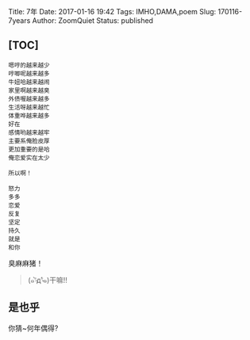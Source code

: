 Title: 7年
Date: 2017-01-16 19:42
Tags: IMHO,DAMA,poem
Slug: 170116-7years
Author: ZoomQuiet
Status: published

[TOC]
------

    嗯哼的越来越少
    哼唧呢越来越多
    牛妞哈越来越闹
    家里啊越来越臭
    外债喔越来越多
    生活呀越来越忙
    体重哗越来越多
    好在
    感情哟越来越牢
    主要系俺脸皮厚
    更加重要的是哈
    俺恋爱实在太少

    所以啊！

    怒力
    多多
    恋爱
    反复
    坚定
    持久
    就是
    和你


臭麻麻猪！

>  (๑⁼̴̀д⁼̴́๑)干嘛!!


## 是也乎
你猜~何年偶得?

